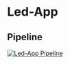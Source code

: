 # Led-App

## Pipeline
[![Led-App Pipeline](https://github.com/felixholfelder/led-app/actions/workflows/pipeline.yml/badge.svg)](https://github.com/felixholfelder/led-app/actions/workflows/pipeline.yml)
